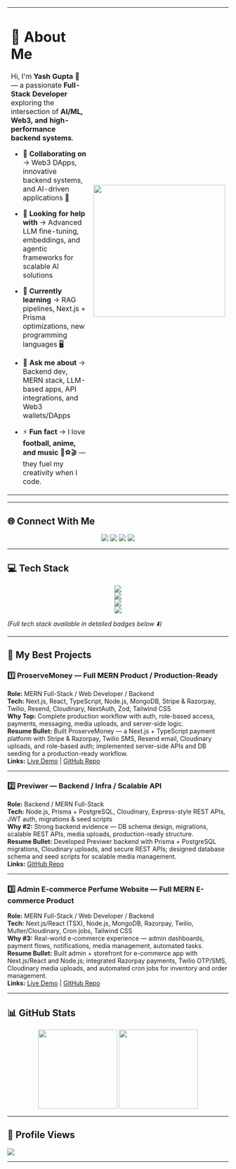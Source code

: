 <table>
  <tr>
    <td>

# 💫 About Me  

Hi, I'm **Yash Gupta** 👋 — a passionate **Full-Stack Developer** exploring the intersection of **AI/ML, Web3, and high-performance backend systems**.  

- 👯 **Collaborating on** → Web3 DApps, innovative backend systems, and AI-driven applications 🚀  
- 🤝 **Looking for help with** → Advanced LLM fine-tuning, embeddings, and agentic frameworks for scalable AI solutions  
- 🌱 **Currently learning** → RAG pipelines, Next.js + Prisma optimizations, new programming languages 🖥️  
- 💬 **Ask me about** → Backend dev, MERN stack, LLM-based apps, API integrations, and Web3 wallets/DApps  
- ⚡ **Fun fact** → I love **football, anime, and music** 🎵⚽🎬 — they fuel my creativity when I code.  

    </td>
    <td>
      <img src="https://drive.google.com/uc?export=view&id=1QzP9hIFCNwZ2cp9jDV5WZSmZh5JQTiBL" width="300" />
    </td>
  </tr>
</table>

---

## 🌐 Connect With Me  

<p align="center">
  <a href="https://linkedin.com/in/yash-rd"><img src="https://img.shields.io/badge/LinkedIn-%230077B5.svg?logo=linkedin&logoColor=white" /></a>
  <a href="https://stackoverflow.com/users/31412848/yash-gupta"><img src="https://img.shields.io/badge/-Stackoverflow-FE7A16?logo=stack-overflow&logoColor=white" /></a>
  <a href="https://x.com/Y_ash_R_"><img src="https://img.shields.io/badge/X-black.svg?logo=X&logoColor=white" /></a>
  <a href="mailto:yg27june.yash@gmail.com"><img src="https://img.shields.io/badge/Email-D14836?logo=gmail&logoColor=white" /></a>
</p>

---

## 💻 Tech Stack  

<p align="center">  
  <img src="https://skillicons.dev/icons?i=cpp,go,ts,js,python,rust,solidity,html,css" /><br>  
  <img src="https://skillicons.dev/icons?i=react,nextjs,nodejs,express,nestjs,fastapi,prisma,mongodb,postgres,mysql,redis" /><br>  
  <img src="https://skillicons.dev/icons?i=aws,gcp,firebase,docker,kubernetes,git,github,vercel,netlify,cloudflare" /><br>  
  <img src="https://skillicons.dev/icons?i=tailwind,materialui,figma,blender,unity,graphql,opencv,tensorflow,pytorch" />  
</p>  

*(Full tech stack available in detailed badges below ⬇️)*  

---

## 🚀 My Best Projects  

### 1️⃣ ProserveMoney — Full MERN Product / Production-Ready  
**Role:** MERN Full-Stack / Web Developer / Backend  
**Tech:** Next.js, React, TypeScript, Node.js, MongoDB, Stripe & Razorpay, Twilio, Resend, Cloudinary, NextAuth, Zod, Tailwind CSS  
**Why Top:** Complete production workflow with auth, role-based access, payments, messaging, media uploads, and server-side logic.  
**Resume Bullet:** Built ProserveMoney — a Next.js + TypeScript payment platform with Stripe & Razorpay, Twilio SMS, Resend email, Cloudinary uploads, and role-based auth; implemented server-side APIs and DB seeding for a production-ready workflow.  
**Links:** [Live Demo](https://your-live-demo-link.com) | [GitHub Repo](https://github.com/Yash-Gupta/proservemoney)  

---

### 2️⃣ Previwer — Backend / Infra / Scalable API  
**Role:** Backend / MERN Full-Stack  
**Tech:** Node.js, Prisma + PostgreSQL, Cloudinary, Express-style REST APIs, JWT auth, migrations & seed scripts  
**Why #2:** Strong backend evidence — DB schema design, migrations, scalable REST APIs, media uploads, production-ready structure.  
**Resume Bullet:** Developed Previwer backend with Prisma + PostgreSQL migrations, Cloudinary uploads, and secure REST APIs; designed database schema and seed scripts for scalable media management.  
**Links:** [GitHub Repo](https://github.com/Yash-Gupta/previwer)  

---

### 3️⃣ Admin E-commerce Perfume Website — Full MERN E-commerce Product  
**Role:** MERN Full-Stack / Web Developer / Backend  
**Tech:** Next.js/React (TSX), Node.js, MongoDB, Razorpay, Twilio, Multer/Cloudinary, Cron jobs, Tailwind CSS  
**Why #3:** Real-world e-commerce experience — admin dashboards, payment flows, notifications, media management, automated tasks.  
**Resume Bullet:** Built admin + storefront for e-commerce app with Next.js/React and Node.js; integrated Razorpay payments, Twilio OTP/SMS, Cloudinary media uploads, and automated cron jobs for inventory and order management.  
**Links:** [Live Demo](https://your-live-demo-link.com) | [GitHub Repo](https://github.com/Yash-Gupta/admin-ecommerce-perfume)  

---

## 📊 GitHub Stats  

<p align="center">  
  <img src="https://github-readme-stats.vercel.app/api?username=Yash-Gupta&theme=radical&hide_border=false&include_all_commits=true&count_private=true" height="180em" />  
  <img src="https://github-readme-stats.vercel.app/api/top-langs/?username=Yash-Gupta&theme=radical&hide_border=false&layout=compact" height="180em" />  
</p>

---

## 🔢 Profile Views  

[![](https://visitcount.itsvg.in/api?id=YashGupta&icon=0&color=6)](https://visitcount.itsvg.in)  

---

<!-- Built with ❤️ using GPRM ( https://gprm.itsvg.in ) -->
